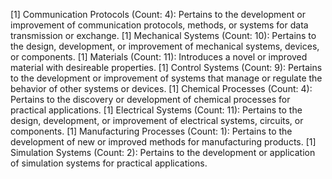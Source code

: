 [1] Communication Protocols (Count: 4): Pertains to the development or improvement of communication protocols, methods, or systems for data transmission or exchange.
[1] Mechanical Systems (Count: 10): Pertains to the design, development, or improvement of mechanical systems, devices, or components.
[1] Materials (Count: 11): Introduces a novel or improved material with desireable properties.
[1] Control Systems (Count: 9): Pertains to the development or improvement of systems that manage or regulate the behavior of other systems or devices.
[1] Chemical Processes (Count: 4): Pertains to the discovery or development of chemical processes for practical applications.
[1] Electrical Systems (Count: 11): Pertains to the design, development, or improvement of electrical systems, circuits, or components.
[1] Manufacturing Processes (Count: 1): Pertains to the development of new or improved methods for manufacturing products.
[1] Simulation Systems (Count: 2): Pertains to the development or application of simulation systems for practical applications.

